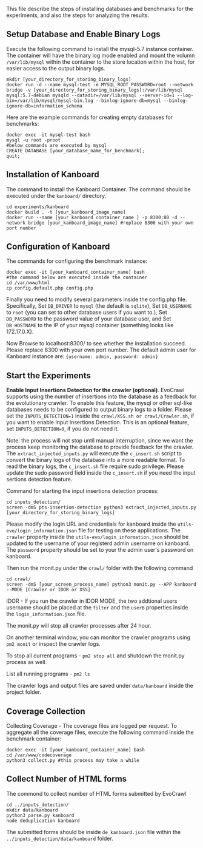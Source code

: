 This file describe the steps of installing databases and benchmarks for the experiments, and also the steps for analyzing the results.
## Setup Database and Enable Binary Logs ##
Execute the following command to install the mysql-5.7 instance container. The container will have the binary log mode enabled and mount the volumn `/var/lib/mysql` within the container to the store location within the host, for easier access to the output binary logs.
```
mkdir [your_directory_for_storing_binary_logs]
docker run -d --name mysql-test -e MYSQL_ROOT_PASSWORD=root --network bridge -v [your_directory_for_storing_binary_logs]:/var/lib/mysql mysql:5.7-debian mysqld --datadir=/var/lib/mysql --server-id=1 --log-bin=/var/lib/mysql/mysql-bin.log --binlog-ignore-db=mysql --binlog-ignore-db=information_schema
```

Here are the example commands for creating empty databases for benchmarks:

```
docker exec -it mysql-test bash
mysql -u root -proot
#below commands are executed by mysql
CREATE DATABASE [your_database_name_for_benchmark];
quit;
```

## Installation of Kanboard ##
The command to install the Kanboard Container. The command should be executed under the `kanboard/` directory.
```
cd experiments/kanboard
docker build . -t [your_kanboard_image_name]
docker run --name [your_kanboard_container_name ] -p 8300:80 -d --network bridge [your_kanboard_image_name] #replace 8300 with your own port number
```

## Configuration of Kanboard ##
The commands for configuring the benchmark instance:
```
docker exec -it [your_kanboard_container_name] bash
#the command below are executed inside the container
cd /var/www/html
cp config.default.php config.php
```
Finally you need to modify several parameters inside the config.php file. Specifically, Set `DB_DRIVER` to `mysql` (the default is `sqlite`), Set `DB_USERNAME` to `root` (you can set to other database users if you want to.), Set `DB_PASSWORD` to the password value of your database user, and Set `DB_HOSTNAME` to the IP of your mysql container (something looks like 172.17.0.X).

Now Browse to localhost:8300/ to see whether the installation succeed. Please replace 8300 with your own port number.
The default admin user for Kanboard instance are: `{username: admin, password: admin}`

## Start the Experiments ##
**Enable Input Insertions Detection for the crawler (optional)**. EvoCrawl supports using the number of insertions into the database as a feedback for the evolutionary crawler. To enable this feature, the mysql or other sql-like databases needs to be configured to output binary logs to a folder. Please set the ```INPUTS_DETECTION=1``` inside the ```crawl/XSS.sh or crawl/Crawler.sh```, if you want to enable Input Insertions Detection. This is an optional feature, set ```INPUTS_DETECTION=0```, if you do not need it.

Note: the process will not stop until manual interruption, since we want the process keep monitoring the database to provide feedback for the crawler. The `extract_injected_inputs.py` will execute the `c_insert.sh` script to convert the binary logs of the database into a more readable format. To read the binary logs, the `c_insert.sh` file require sudo privilege. Please update the sudo password field inside the `c_insert.sh` if you need the input sertions detection feature.

Command for starting the input insertions detection process:
```
cd inputs_detection/
screen -dmS pts-insertion-detection python3 extract_injected_inputs.py [your_directory_for_storing_binary_logs]
```

Please modify the login URL and credentials for kanboard inside the `utils-evo/login_information.json` file for testing on these applications. The `crawler` property inside the `utils-evo/login_information.json` should be updated to the username of your registerd admin username on kanboard. The `password` property should be set to your the admin user's password on kanboard.

Then run the monit.py under the `crawl/` folder with the following command

```
cd crawl/
screen -dmS [your_screen_process_name] python3 monit.py --APP kanboard --MODE [Crawler or IDOR or XSS]
```

IDOR - If you run the crawler in IDOR MODE, the two addtional users username should be placed at the `filter` and the `userB` properties inside the `login_information.json` file.

The monit.py will stop all crawler processes after 24 hour.

On another terminal window, you can monitor the crawler programs using `pm2 monit` or inspect the crawler logs.

To stop all current programs - `pm2 stop all` and shutdown the monit.py process as well.

List all running programs - `pm2 ls`

The crawler logs and output files are saved under `data/kanboard` inside the project folder.


## Coverage Collection ##
Collecting Coverage - The coverage files are logged per request. To aggregate all the coverage files, execute the following command inside the benchmark container:
```
docker exec -it [your_kanboard_container_name] bash
cd /var/www/codecoverage
python3 collect.py #this process may take a while
``` 

## Collect Number of HTML forms ##
The commond to collect number of HTML forms submitted by EvoCrawl
```
cd ../inputs_detection/
mkdir data/kanboard
python3 parse.py kanboard
node deduplication kanboard
```

The submitted forms should be inside `de_kanboard.json` file within the `../inputs_detection/data/kanboard` folder.